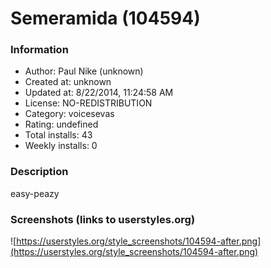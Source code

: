 # Semeramida (104594)

### Information
- Author: Paul Nike (unknown)
- Created at: unknown
- Updated at: 8/22/2014, 11:24:58 AM
- License: NO-REDISTRIBUTION
- Category: voicesevas
- Rating: undefined
- Total installs: 43
- Weekly installs: 0


### Description
easy-peazy


### Screenshots (links to userstyles.org)
![https://userstyles.org/style_screenshots/104594-after.png](https://userstyles.org/style_screenshots/104594-after.png)


